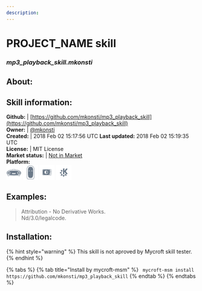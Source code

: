 ```yaml
---
description: 
---
```


# PROJECT_NAME skill  
### _mp3_playback_skill.mkonsti_  
## About:  


## Skill information:  
**Github:** | [https://github.com/mkonsti/mp3_playback_skill](https://github.com/mkonsti/mp3_playback_skill)  
**Owner:** | [@mkonsti](https://github.com/mkonsti)  
**Created:** | 2018 Feb 02 15:17:56 UTC  **Last updated:** 2018 Feb 02 15:19:35 UTC  
**License:** | MIT License  
**Market status:** | [Not in Market](https://market.mycroft.ai/skill/)  
**Platform:**  
 ![Mark I](../.gitbook/assets/mark-1-icon.png)  ![Mark II](../.gitbook/assets/mark-2-icon.png)  ![Picroft](../.gitbook/assets/picroft-icon.png)  ![plasmoid](../.gitbook/assets/kde.png)   
## Examples:  
> Attribution - No Derivative Works.  
> Nd/3.0/legalcode.  
  
## Installation:  
{% hint style="warning" %}
This skill is not aproved by Mycroft skill tester.
{% endhint %}
    
{% tabs %}
{% tab title="Install by mycroft-msm" %}
``` mycroft-msm install https://github.com/mkonsti/mp3_playback_skill```
{% endtab %}
  {% endtabs %}
  